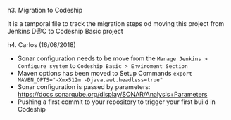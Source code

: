 h3. Migration to Codeship

It is a temporal file to track the migration steps od moving this project from Jenkins D@C to Codeship Basic project

h4. Carlos (16/08/2018)

* Sonar configuration needs to be move from the `Manage Jenkins > Configure system` to `Codeship Basic > Enviroment Section`
* Maven options has been moved to Setup Commands `export MAVEN_OPTS="-Xmx512m -Djava.awt.headless=true"`
* Sonar configuration is passed by parameters: https://docs.sonarqube.org/display/SONAR/Analysis+Parameters
* Pushing a first commit to your repository to trigger your first build in Codeship
